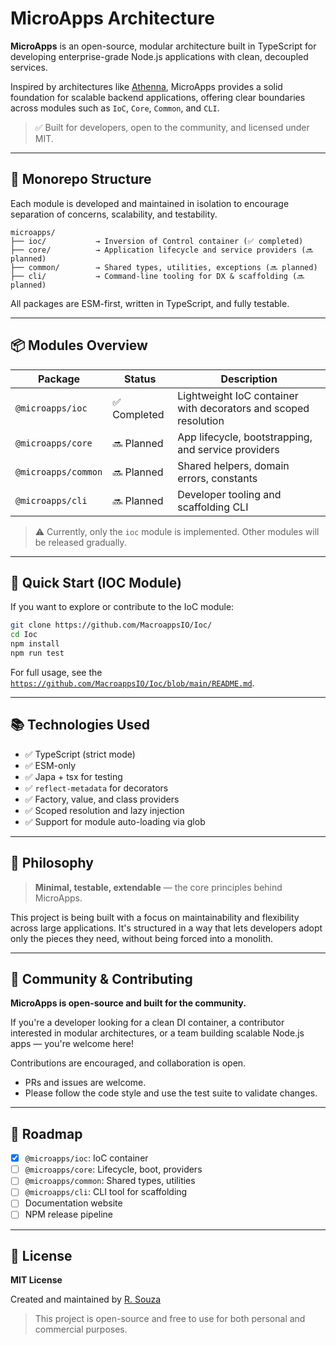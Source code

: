 # MicroApps Architecture

**MicroApps** is an open-source, modular architecture built in TypeScript for developing enterprise-grade Node.js applications with clean, decoupled services.

Inspired by architectures like [Athenna](https://athenna.io), MicroApps provides a solid foundation for scalable backend applications, offering clear boundaries across modules such as `IoC`, `Core`, `Common`, and `CLI`.

> ✅ Built for developers, open to the community, and licensed under MIT.

---

## 🧱 Monorepo Structure

Each module is developed and maintained in isolation to encourage separation of concerns, scalability, and testability.

```
microapps/
├── ioc/           → Inversion of Control container (✅ completed)
├── core/          → Application lifecycle and service providers (🔜 planned)
├── common/        → Shared types, utilities, exceptions (🔜 planned)
├── cli/           → Command-line tooling for DX & scaffolding (🔜 planned)
```

All packages are ESM-first, written in TypeScript, and fully testable.

---

## 📦 Modules Overview

| Package     | Status    | Description                                  |
|-------------|-----------|----------------------------------------------|
| `@microapps/ioc`     | ✅ Completed | Lightweight IoC container with decorators and scoped resolution |
| `@microapps/core`    | 🔜 Planned   | App lifecycle, bootstrapping, and service providers              |
| `@microapps/common`  | 🔜 Planned   | Shared helpers, domain errors, constants                         |
| `@microapps/cli`     | 🔜 Planned   | Developer tooling and scaffolding CLI                            |

> ⚠️ Currently, only the `ioc` module is implemented. Other modules will be released gradually.

---

## 🚀 Quick Start (IOC Module)

If you want to explore or contribute to the IoC module:

```bash
git clone https://github.com/MacroappsIO/Ioc/
cd Ioc
npm install
npm run test
```

For full usage, see the [`https://github.com/MacroappsIO/Ioc/blob/main/README.md`](./ioc/README.md).

---

## 📚 Technologies Used

- ✅ TypeScript (strict mode)
- ✅ ESM-only
- ✅ Japa + tsx for testing
- ✅ `reflect-metadata` for decorators
- ✅ Factory, value, and class providers
- ✅ Scoped resolution and lazy injection
- ✅ Support for module auto-loading via glob

---

## 🧩 Philosophy

> **Minimal, testable, extendable** — the core principles behind MicroApps.

This project is being built with a focus on maintainability and flexibility across large applications. It's structured in a way that lets developers adopt only the pieces they need, without being forced into a monolith.

---

## 👥 Community & Contributing

**MicroApps is open-source and built for the community.**

If you're a developer looking for a clean DI container, a contributor interested in modular architectures, or a team building scalable Node.js apps — you're welcome here!

Contributions are encouraged, and collaboration is open.

- PRs and issues are welcome.
- Please follow the code style and use the test suite to validate changes.

---

## 📌 Roadmap

- [x] `@microapps/ioc`: IoC container
- [ ] `@microapps/core`: Lifecycle, boot, providers
- [ ] `@microapps/common`: Shared types, utilities
- [ ] `@microapps/cli`: CLI tool for scaffolding
- [ ] Documentation website
- [ ] NPM release pipeline

---

## 📄 License

**MIT License**

Created and maintained by [R. Souza](https://github.com/RobsonTrasel)

> This project is open-source and free to use for both personal and commercial purposes.
